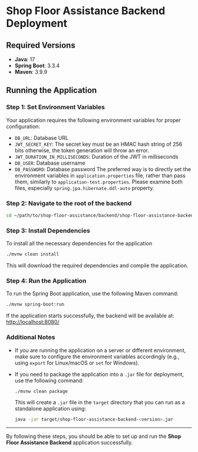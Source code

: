 
# Shop Floor Assistance Backend Deployment

## Required Versions

- **Java**: 17
- **Spring Boot**: 3.3.4
- **Maven**: 3.9.9

## Running the Application

### Step 1: Set Environment Variables

Your application requires the following environment variables for proper configuration:
- `DB_URL`: Database URL
- `JWT_SECRET_KEY`: The secret key must be an HMAC hash string of 256 bits otherwise, the token generation will throw an error.
- `JWT_DURATION_IN_MILLISECONDS`: Duration of the JWT in milliseconds
- `DB_USER`: Database username
- `DB_PASSWORD`: Database password
  The preferred way is to directly set the environment variables in `application.properties` file, rather than pass them, similarly to `application-test.properties`.
  Please examine both files, especially `spring.jpa.hibernate.ddl-auto` property.

### Step 2: Navigate to the root of the backend

```bash
cd ~/path/to/shop-floor-assistance/backend/shop-floor-assistance-backend
```

### Step 3: Install Dependencies
To install all the necessary dependencies for the application

```bash
./mvnw clean install
```

This will download the required dependencies and compile the application.

### Step 4: Run the Application

To run the Spring Boot application, use the following Maven command:

```bash
./mvnw spring-boot:run
```

If the application starts successfully, the backend will be available at: [http://localhost:8080/](http://localhost:8080/)

### Additional Notes

- If you are running the application on a server or different environment, make sure to configure the environment variables accordingly (e.g., using `export` for Linux/macOS or `set` for Windows).
- If you need to package the application into a `.jar` file for deployment, use the following command:

  ```bash
  ./mvnw clean package
  ```

  This will create a `.jar` file in the `target` directory that you can run as a standalone application using:

  ```bash
  java -jar target/shop-floor-assistance-backend-<version>.jar
  ```

---

By following these steps, you should be able to set up and run the **Shop Floor Assistance Backend** application successfully.

